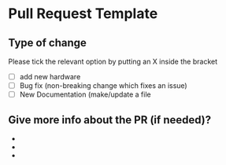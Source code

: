 # Pull Request Template

## Type of change

Please tick the relevant option by putting an X inside the bracket

- [ ] add new hardware
- [ ] Bug fix (non-breaking change which fixes an issue)
- [ ] New Documentation (make/update a file

## Give more info about the PR (if needed)?

-
-
-
